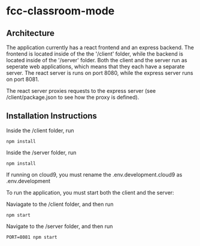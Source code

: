 # fcc-classroom-mode

## Architecture 

The application currently has a react frontend and an express backend.  The frontend is located inside of the the '/client' folder, while the backend is located inside of the '/server' folder.   Both the client and the server run as seperate web applications, which means that they each have a separate server. The react server is runs on port 8080, while the express server runs on port 8081. 

The react server proxies requests to the express server (see /client/package.json to see how the proxy is defined). 

## Installation Instructions

Inside the /client folder, run 

```
npm install
```


Inside the /server folder, run 

```
npm install
```

If running on cloud9, you must rename the .env.development.cloud9 as .env.development


To run the application, you must start both the client and the server: 

Naviagate to the /client folder, and then run

```
npm start
```

Navigate to the /server folder, and then run

```
PORT=8081 npm start
```


